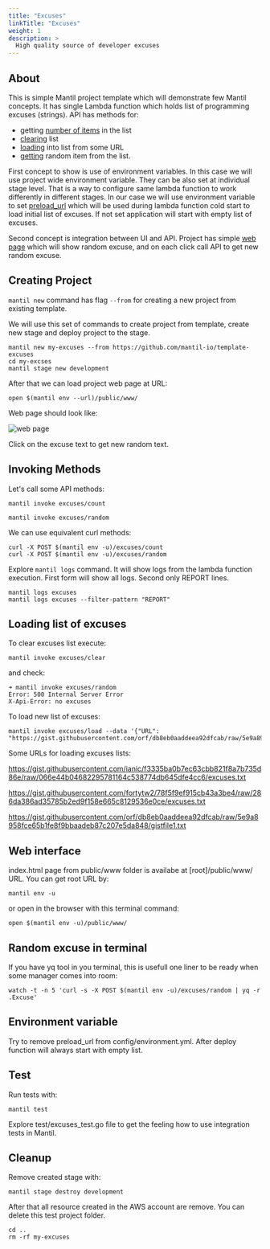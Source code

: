 ```yaml
---
title: "Excuses"
linkTitle: "Excuses"
weight: 1
description: >
  High quality source of developer excuses 
---
```


## About

This is simple Mantil project template which will demonstrate few Mantil concepts. It has single Lambda function which holds list of programming excuses (strings). API has methods for:
* getting [number of items](https://github.com/mantil-io/template-excuses/blob/601410bb2c25d1ea9c825c026087ffde5edcae1f/api/excuses/excuses.go#L45) in the list
* [clearing](https://github.com/mantil-io/template-excuses/blob/601410bb2c25d1ea9c825c026087ffde5edcae1f/api/excuses/excuses.go#L50) list
* [loading](https://github.com/mantil-io/template-excuses/blob/601410bb2c25d1ea9c825c026087ffde5edcae1f/api/excuses/excuses.go#L67) into list from some URL   
* [getting](https://github.com/mantil-io/template-excuses/blob/601410bb2c25d1ea9c825c026087ffde5edcae1f/api/excuses/excuses.go#L56) random item from the list. 


First concept to show is use of environment variables. In this case we will use project wide environment variable. They can be also set at individual stage level. That is a way to configure same lambda function to work differently in different stages. In our case we will use environment variable to set [preload_url](https://github.com/mantil-io/template-excuses/blob/601410bb2c25d1ea9c825c026087ffde5edcae1f/config/environment.yml#L36) which will be used during lambda function cold start to load initial list of excuses. If not set application will start with empty list of excuses.

Second concept is integration between UI and API. Project has simple [web page](https://github.com/mantil-io/template-excuses/blob/master/public/www/index.html) which will show random excuse, and on each click call API to get new random excuse.  

## Creating Project

`mantil new` command has flag `--from` for creating a new project from existing template. 

We will use this set of commands to create project from template, create new stage and deploy project to the stage. 

```
mantil new my-excuses --from https://github.com/mantil-io/template-excuses
cd my-excses
mantil stage new development
```

After that we can load project web page at URL:
```
open $(mantil env --url)/public/www/
```

Web page should look like:

![web page](/excuses.png)

Click on the excuse text to get new random text.

## Invoking Methods

Let's call some API methods:

```
mantil invoke excuses/count

mantil invoke excuses/random
```

We can use equivalent curl methods:
```
curl -X POST $(mantil env -u)/excuses/count
curl -X POST $(mantil env -u)/excuses/random
```


Explore `mantil logs` command. It will show logs from the lambda function
execution. First form will show all logs. Second only REPORT lines.

```
mantil logs excuses
mantil logs excuses --filter-pattern "REPORT"
```


## Loading list of excuses

To clear excuses list execute:
```
mantil invoke excuses/clear
```
and check:
```
➜ mantil invoke excuses/random
Error: 500 Internal Server Error
X-Api-Error: no excuses
```

To load new list of excuses:
```
mantil invoke excuses/load --data '{"URL": "https://gist.githubusercontent.com/orf/db8eb0aaddeea92dfcab/raw/5e9a8958fce65b1fe8f9bbaadeb87c207e5da848/gistfile1.txt"}'
```

Some URLs for loading excuses lists:

https://gist.githubusercontent.com/ianic/f3335ba0b7ec63cbb821f8a7b735d86e/raw/066e44b04682295781164c538774db645dfe4cc6/excuses.txt

https://gist.githubusercontent.com/fortytw2/78f5f9ef915cb43a3be4/raw/286da386ad35785b2ed9f158e665c8129536e0ce/excuses.txt

https://gist.githubusercontent.com/orf/db8eb0aaddeea92dfcab/raw/5e9a8958fce65b1fe8f9bbaadeb87c207e5da848/gistfile1.txt

## Web interface

index.html page from public/www folder is availabe at [root]/public/www/ URL.
You can get root URL by:

```
mantil env -u
```

or open in the browser with this terminal command:
```
open $(mantil env -u)/public/www/
```


## Random excuse in terminal

If you have yq tool in you terminal, this is usefull one liner to be ready when some manager comes into room: 

```
watch -t -n 5 'curl -s -X POST $(mantil env -u)/excuses/random | yq -r .Excuse'
```



## Environment variable

Try to remove preload_url from config/environment.yml. After deploy function will always start with empty list.

## Test

Run tests with:
```
mantil test
```
Explore test/excuses_test.go file to get the feeling how to use integration tests in Mantil.

## Cleanup

Remove created stage with:
```
mantil stage destroy development
```
After that all resource created in the AWS account are remove. You can delete this test project folder.

```
cd ..
rm -rf my-excuses
```

